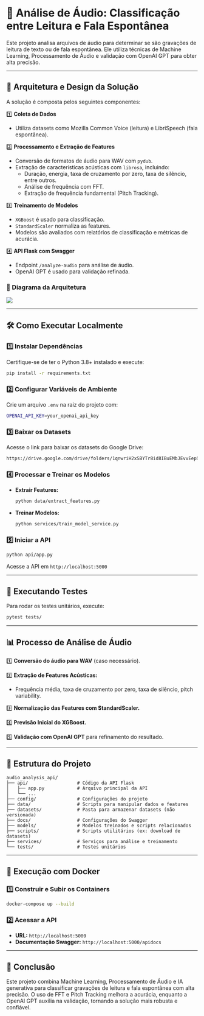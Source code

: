 # 📖 Análise de Áudio: Classificação entre Leitura e Fala Espontânea

Este projeto analisa arquivos de áudio para determinar se são gravações de leitura de texto ou de fala espontânea. Ele utiliza técnicas de Machine Learning, Processamento de Áudio e validação com OpenAI GPT para obter alta precisão.

---

## 🚀 Arquitetura e Design da Solução

A solução é composta pelos seguintes componentes:

1️⃣ **Coleta de Dados**  
   - Utiliza datasets como Mozilla Common Voice (leitura) e LibriSpeech (fala espontânea).

2️⃣ **Processamento e Extração de Features**  
   - Conversão de formatos de áudio para WAV com `pydub`.  
   - Extração de características acústicas com `librosa`, incluindo:  
     - Duração, energia, taxa de cruzamento por zero, taxa de silêncio, entre outros.  
     - Análise de frequência com FFT.  
     - Extração de frequência fundamental (Pitch Tracking).  

3️⃣ **Treinamento de Modelos**  
   - `XGBoost` é usado para classificação.  
   - `StandardScaler` normaliza as features.  
   - Modelos são avaliados com relatórios de classificação e métricas de acurácia.  

4️⃣ **API Flask com Swagger**  
   - Endpoint `/analyze-audio` para análise de áudio.  
   - OpenAI GPT é usado para validação refinada.  

### 📌 Diagrama da Arquitetura

[![](https://mermaid.ink/img/pako:eNp9lMty2jAUhl9Fo5nsSAokXBedIdwC4RZM0k5NFgdbgKa25Eo2ExKy6KNkushMt30Ev1hlKSRqc_Gw4Dv6fe7yHfa4T3AdrwREazRrzRlSj0wWxjDHlzJJHwTlc2yOsqfhXkYBBx_5BKU_E5_ya3NImD9nr1w0Jj3UCUB-t32culPikQVBHKUPmQu0oYCU9PpF03QdCDaAGEc-FSRO_6hEsqCJDi8tacttriEE5U0SsaHpo9aRm1hA-pj-0rQkECeC2K-1n18LVR8CLRuCt6aMoAEBwShbWfKOewUB9QF5PETjiLCGnW7X7RIBSEWIuIwB9Z3x6MPGTAT3iJQQEhbzl2babTpzm5xtiIgJikA5_9K40sEn21aysGL33HZWK30uUqsGdCG4BEvXdxtMlSABLQX5kaS_mUdNOY5HJ1tLee42IfCSAFRHWUxNjplwJoDJJRchEfLTaDA7_7DG_7tpFzdwh6brX7unXLXMij7cHw34isqYemhKVqosSTmzZCPXiYH5IHzHg4CID1MxszPr8DJAO6Gx22Ybs2KR4GEUm6YDSx9Uz4gVeKLW92nMah3-WYW3g09JzEW2yHrJ7aAXblNdDkmX1Nvv6v5OWAGnrtqWBSxoVoPKT_0CQtWo7ek6bj9Rzco8xXTzYWoHB-pOJje61hb4XBpzAx0eft5Nxs4MfQK1KdtbcghZKjt0ahSnmQI1DTQ1nBk409Az0NPQN9DXcG7gXMPTl6alYWDD0MDAZCLIhkrVlB1qG_vwHftI20dqL9WYb-HZ3tZOOwY6GsYGxhomBiavZV0DXQ0XNkxtcAxc6Pj7MWd3f4ca5mj6_pHz9hHOYXW9QqC--jbfZdI5jtckJHNcV3_VwuuP6b3SQRJzZ8s8XI9FQnJY8GS1xvUlBFJREvkQkxYFtYfhXhIB-8a5jbh-h29wvVipHZUrhWK1ki8cl_O1Yg5vcf2wWjqqFGvV4vFxuVIu5SvV-xy-1Q4KR4VS_rhWOCnlC9Vy6aRcvv8L0orulw?type=png)](https://mermaid.live/edit#pako:eNp9lMty2jAUhl9Fo5nsSAokXBedIdwC4RZM0k5NFgdbgKa25Eo2ExKy6KNkushMt30Ev1hlKSRqc_Gw4Dv6fe7yHfa4T3AdrwREazRrzRlSj0wWxjDHlzJJHwTlc2yOsqfhXkYBBx_5BKU_E5_ya3NImD9nr1w0Jj3UCUB-t32culPikQVBHKUPmQu0oYCU9PpF03QdCDaAGEc-FSRO_6hEsqCJDi8tacttriEE5U0SsaHpo9aRm1hA-pj-0rQkECeC2K-1n18LVR8CLRuCt6aMoAEBwShbWfKOewUB9QF5PETjiLCGnW7X7RIBSEWIuIwB9Z3x6MPGTAT3iJQQEhbzl2babTpzm5xtiIgJikA5_9K40sEn21aysGL33HZWK30uUqsGdCG4BEvXdxtMlSABLQX5kaS_mUdNOY5HJ1tLee42IfCSAFRHWUxNjplwJoDJJRchEfLTaDA7_7DG_7tpFzdwh6brX7unXLXMij7cHw34isqYemhKVqosSTmzZCPXiYH5IHzHg4CID1MxszPr8DJAO6Gx22Ybs2KR4GEUm6YDSx9Uz4gVeKLW92nMah3-WYW3g09JzEW2yHrJ7aAXblNdDkmX1Nvv6v5OWAGnrtqWBSxoVoPKT_0CQtWo7ek6bj9Rzco8xXTzYWoHB-pOJje61hb4XBpzAx0eft5Nxs4MfQK1KdtbcghZKjt0ahSnmQI1DTQ1nBk409Az0NPQN9DXcG7gXMPTl6alYWDD0MDAZCLIhkrVlB1qG_vwHftI20dqL9WYb-HZ3tZOOwY6GsYGxhomBiavZV0DXQ0XNkxtcAxc6Pj7MWd3f4ca5mj6_pHz9hHOYXW9QqC--jbfZdI5jtckJHNcV3_VwuuP6b3SQRJzZ8s8XI9FQnJY8GS1xvUlBFJREvkQkxYFtYfhXhIB-8a5jbh-h29wvVipHZUrhWK1ki8cl_O1Yg5vcf2wWjqqFGvV4vFxuVIu5SvV-xy-1Q4KR4VS_rhWOCnlC9Vy6aRcvv8L0orulw)

---

## 🛠 **Como Executar Localmente**

### **1️⃣ Instalar Dependências**
Certifique-se de ter o Python 3.8+ instalado e execute:

```bash
pip install -r requirements.txt
```

### **2️⃣ Configurar Variáveis de Ambiente**
Crie um arquivo `.env` na raiz do projeto com:

```bash
OPENAI_API_KEY=your_openai_api_key
```

### **3️⃣ Baixar os Datasets**

Acesse o link para baixar os datasets do Google Drive:

```bash
https://drive.google.com/drive/folders/1qnwriH2xSBYTr8id8IBuEMbJEvvEepSV
```

### **4️⃣ Processar e Treinar os Modelos**

- **Extrair Features:**
  ```bash
  python data/extract_features.py
  ```

- **Treinar Modelos:**
  ```bash
  python services/train_model_service.py
  ```

### **5️⃣ Iniciar a API**

```bash
python api/app.py
```
Acesse a API em `http://localhost:5000`

---

## 🔬 **Executando Testes**

Para rodar os testes unitários, execute:

```bash
pytest tests/
```

---

## 📊 **Processo de Análise de Áudio**

1️⃣ **Conversão do áudio para WAV** (caso necessário).

2️⃣ **Extração de Features Acústicas:**
   - Frequência média, taxa de cruzamento por zero, taxa de silêncio, pitch variability.

3️⃣ **Normalização das Features com StandardScaler.**

4️⃣ **Previsão Inicial do XGBoost.**

5️⃣ **Validação com OpenAI GPT** para refinamento do resultado.

---

## 📂 **Estrutura do Projeto**

```
audio_analysis_api/
├── api/                  # Código da API Flask
│   ├── app.py            # Arquivo principal da API
│   └── ...
├── config/               # Configurações do projeto
├── data/                 # Scripts para manipular dados e features
├── datasets/             # Pasta para armazenar datasets (não versionada)
├── docs/                 # Configurações do Swagger
├── models/               # Modelos treinados e scripts relacionados
├── scripts/              # Scripts utilitários (ex: download de datasets)
├── services/             # Serviços para análise e treinamento
└── tests/                # Testes unitários
```

---

## 🐳 **Execução com Docker**

### **1️⃣ Construir e Subir os Containers**

```bash
docker-compose up --build
```

### **2️⃣ Acessar a API**

- **URL:** `http://localhost:5000`
- **Documentação Swagger:** `http://localhost:5000/apidocs`

----
## 🚀 **Conclusão**

Este projeto combina Machine Learning, Processamento de Áudio e IA generativa para classificar gravações de leitura e fala espontânea com alta precisão. O uso de FFT e Pitch Tracking melhora a acurácia, enquanto a OpenAI GPT auxilia na validação, tornando a solução mais robusta e confiável.

